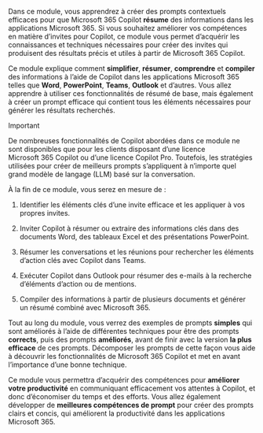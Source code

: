 
Dans ce module, vous apprendrez à créer des prompts contextuels efficaces pour que Microsoft 365 Copilot **résume** des informations dans les applications Microsoft 365. Si vous souhaitez améliorer vos compétences en matière d’invites pour Copilot, ce module vous permet d’acquérir les connaissances et techniques nécessaires pour créer des invites qui produisent des résultats précis et utiles à partir de Microsoft 365 Copilot.

Ce module explique comment **simplifier**, **résumer**, **comprendre** et **compiler** des informations à l’aide de Copilot dans les applications Microsoft 365 telles que **Word**, **PowerPoint**, **Teams**, **Outlook** et d’autres. Vous allez apprendre à utiliser ces fonctionnalités de résumé de base, mais également à créer un prompt efficace qui contient tous les éléments nécessaires pour générer les résultats recherchés.

> [!IMPORTANT]
> De nombreuses fonctionnalités de Copilot abordées dans ce module ne sont disponibles que pour les clients disposant d’une licence Microsoft 365 Copilot ou d’une licence Copilot Pro. Toutefois, les stratégies utilisées pour créer de meilleurs prompts s’appliquent à n’importe quel grand modèle de langage (LLM) basé sur la conversation.

À la fin de ce module, vous serez en mesure de :

1. Identifier les éléments clés d’une invite efficace et les appliquer à vos propres invites.

1. Inviter Copilot à résumer ou extraire des informations clés dans des documents Word, des tableaux Excel et des présentations PowerPoint.

1. Résumer les conversations et les réunions pour rechercher les éléments d’action clés avec Copilot dans Teams.

1. Exécuter Copilot dans Outlook pour résumer des e-mails à la recherche d’éléments d’action ou de mentions.

1. Compiler des informations à partir de plusieurs documents et générer un résumé combiné avec Microsoft 365.

Tout au long du module, vous verrez des exemples de prompts **simples** qui sont améliorés à l’aide de différentes techniques pour être des prompts **corrects**, puis des prompts **améliorés**, avant de finir avec la version **la plus efficace** de ces prompts. Décomposer les prompts de cette façon vous aide à découvrir les fonctionnalités de Microsoft 365 Copilot et met en avant l’importance d’une bonne technique.

Ce module vous permettra d’acquérir des compétences pour **améliorer votre productivité** en communiquant efficacement vos attentes à Copilot, et donc d’économiser du temps et des efforts. Vous allez également développer de **meilleures compétences de prompt** pour créer des prompts clairs et concis, qui améliorent la productivité dans les applications Microsoft 365.